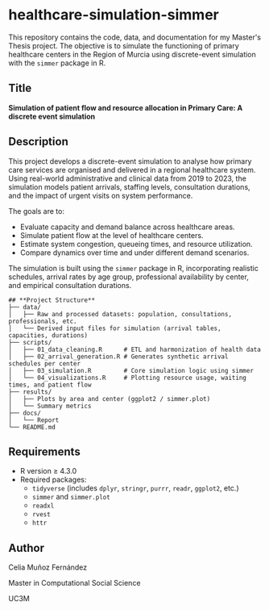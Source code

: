 # **healthcare-simulation-simmer**
This repository contains the code, data, and documentation for my Master's Thesis project. The objective is to simulate the functioning of primary healthcare centers in the Region of Murcia using discrete-event simulation with the `simmer` package in R.

## **Title**
**Simulation of patient flow and resource allocation in Primary Care: A discrete event simulation**

## **Description**
This project develops a discrete-event simulation to analyse how primary care services are organised and delivered in a regional healthcare system. Using real-world administrative and clinical data from 2019 to 2023, the simulation models patient arrivals, staffing levels, consultation durations, and the impact of urgent visits on system performance.

The goals are to:
- Evaluate capacity and demand balance across healthcare areas.
- Simulate patient flow at the level of healthcare centers.
- Estimate system congestion, queueing times, and resource utilization.
- Compare dynamics over time and under different demand scenarios.

The simulation is built using the `simmer` package in R, incorporating realistic schedules, arrival rates by age group, professional availability by center, and empirical consultation durations.

```{r}
## **Project Structure**
├── data/
│   ├── Raw and processed datasets: population, consultations, professionals, etc.
│   └── Derived input files for simulation (arrival tables, capacities, durations)
├── scripts/
│   ├── 01_data_cleaning.R      # ETL and harmonization of health data
│   ├── 02_arrival_generation.R # Generates synthetic arrival schedules per center
│   ├── 03_simulation.R         # Core simulation logic using simmer
│   └── 04_visualizations.R     # Plotting resource usage, waiting times, and patient flow
├── results/
│   ├── Plots by area and center (ggplot2 / simmer.plot)
│   └── Summary metrics
├── docs/
│   └── Report
└── README.md

```

## **Requirements**
- R version ≥ 4.3.0
- Required packages:
  - `tidyverse` (includes `dplyr`, `stringr`, `purrr`, `readr`, `ggplot2`, etc.)
  - `simmer` and `simmer.plot`
  - `readxl`
  - `rvest`
  - `httr`

## **Author**
Celia Muñoz Fernández

Master in Computational Social Science

UC3M
